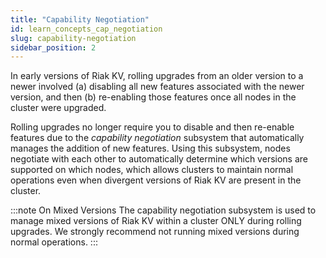 ```yaml
---
title: "Capability Negotiation"
id: learn_concepts_cap_negotiation
slug: capability-negotiation 
sidebar_position: 2
---
```


[glossary vnode]: ../../learn/glossary.md#vnode
[usage mapreduce]: ../../developing/usage/mapreduce.md


In early versions of Riak KV, rolling upgrades from an older version to a newer involved (a) disabling all new features associated with the newer version, and then (b) re-enabling those features once all nodes in the cluster were upgraded.

Rolling upgrades no longer require you to disable and then re-enable features due to the *capability negotiation* subsystem that automatically manages the addition of new features. Using this subsystem, nodes negotiate with each other to automatically determine which versions are supported on which nodes, which allows clusters to maintain normal operations even when divergent versions of Riak KV are present in the cluster.

:::note On Mixed Versions
The capability negotiation subsystem is used to manage mixed versions of Riak KV within a cluster ONLY during rolling upgrades. We strongly recommend not running mixed versions during normal operations.
:::


